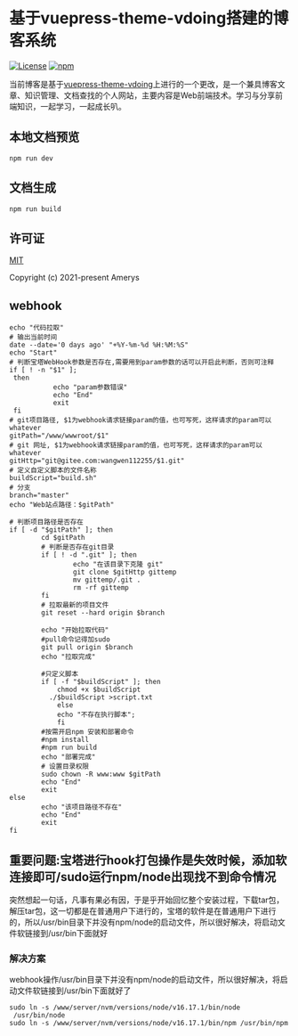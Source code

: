 # 基于vuepress-theme-vdoing搭建的博客系统

<p>
    <a href="https://github.com/wangwen112255/blog/blob/master/LICENSE"><img src="https://img.shields.io/github/license/Chubby-Duner/blog
" alt="License"></a>
    <a href="https://www.npmjs.com/package/vuepress-theme-vdoing"><img alt="npm" src="https://img.shields.io/npm/v/vuepress-theme-vdoing"></a>
</p>

当前博客是基于[vuepress-theme-vdoing](https://github.com/xugaoyi/vuepress-theme-vdoing)上进行的一个更改，是一个兼具博客文章、知识管理、文档查找的个人网站，主要内容是Web前端技术。学习与分享前端知识，一起学习，一起成长叭。

## 本地文档预览
```
npm run dev
```

## 文档生成
```
npm run build
```

## 许可证
[MIT](https://github.com/wangwen112255/blog/blob/master/LICENSE)

Copyright (c) 2021-present Amerys


##  webhook

```shell
echo "代码拉取"
# 输出当前时间
date --date='0 days ago' "+%Y-%m-%d %H:%M:%S"
echo "Start"
# 判断宝塔WebHook参数是否存在,需要用到param参数的话可以开启此判断，否则可注释
if [ ! -n "$1" ];
 then 
           echo "param参数错误"
           echo "End"
           exit
 fi
# git项目路径, $1为webhook请求链接param的值，也可写死，这样请求的param可以whatever
gitPath="/www/wwwroot/$1"
# git 网址, $1为webhook请求链接param的值，也可写死，这样请求的param可以whatever
gitHttp="git@gitee.com:wangwen112255/$1.git"
# 定义自定义脚本的文件名称
buildScript="build.sh"
# 分支
branch="master"
echo "Web站点路径：$gitPath"
 
# 判断项目路径是否存在
if [ -d "$gitPath" ]; then
        cd $gitPath
        # 判断是否存在git目录
        if [ ! -d ".git" ]; then
                echo "在该目录下克隆 git"
                git clone $gitHttp gittemp
                mv gittemp/.git .
                rm -rf gittemp
        fi
        # 拉取最新的项目文件
        git reset --hard origin $branch
        
        echo "开始拉取代码"
        #pull命令记得加sudo
        git pull origin $branch
        echo "拉取完成"
        
        #只定义脚本
        if [ -f "$buildScript" ]; then
		    chmod +x $buildScript
	  	  ./$buildScript >script.txt
	    	else
		    echo "不存在执行脚本";
		    fi
        #按需开启npm 安装和部署命令
        #npm install
       	#npm run build
        echo "部署完成"
        # 设置目录权限
        sudo chown -R www:www $gitPath
        echo "End"
        exit
else
        echo "该项目路径不存在"
        echo "End"
        exit
fi

```

##  重要问题:宝塔进行hook打包操作是失效时候，添加软连接即可/sudo运行npm/node出现找不到命令情况

突然想起一句话，凡事有果必有因，于是乎开始回忆整个安装过程，下载tar包，解压tar包，这一切都是在普通用户下进行的，宝塔的软件是在普通用户下进行的，所以/usr/bin目录下并没有npm/node的启动文件，所以很好解决，将启动文件软链接到/usr/bin下面就好
### 解决方案
webhook操作/usr/bin目录下并没有npm/node的启动文件，所以很好解决，将启动文件软链接到/usr/bin下面就好了
```shell
sudo ln -s /www/server/nvm/versions/node/v16.17.1/bin/node
 /usr/bin/node
sudo ln -s /www/server/nvm/versions/node/v16.17.1/bin/npm /usr/bin/npm
```


